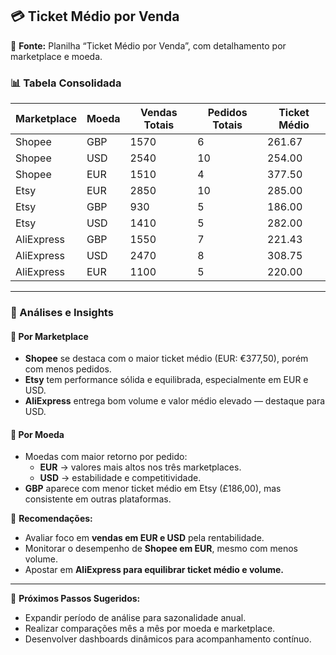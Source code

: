 ## 💳 Ticket Médio por Venda

📄 **Fonte:** Planilha “Ticket Médio por Venda”, com detalhamento por marketplace e moeda.

### 📊 Tabela Consolidada

| Marketplace  | Moeda | Vendas Totais | Pedidos Totais | Ticket Médio |
|--------------|-------|----------------|----------------|--------------|
| Shopee       | GBP   | 1570           | 6              |    261.67    |
| Shopee       | USD   | 2540           | 10             |    254.00    |
| Shopee       | EUR   | 1510           | 4              |    377.50    |
| Etsy         | EUR   | 2850           | 10             |    285.00    |
| Etsy         | GBP   | 930            | 5              |    186.00    |
| Etsy         | USD   | 1410           | 5              |    282.00    |
| AliExpress   | GBP   | 1550           | 7              |    221.43    |
| AliExpress   | USD   | 2470           | 8              |    308.75    |
| AliExpress   | EUR   | 1100           | 5              |    220.00    |

---

### 🧠 Análises e Insights

#### 🔹 Por Marketplace

- **Shopee** se destaca com o maior ticket médio (EUR: €377,50), porém com menos pedidos.
- **Etsy** tem performance sólida e equilibrada, especialmente em EUR e USD.
- **AliExpress** entrega bom volume e valor médio elevado — destaque para USD.

#### 🔹 Por Moeda

- Moedas com maior retorno por pedido:
  - **EUR** → valores mais altos nos três marketplaces.
  - **USD** → estabilidade e competitividade.
- **GBP** aparece com menor ticket médio em Etsy (£186,00), mas consistente em outras plataformas.

📌 **Recomendações:**
- Avaliar foco em **vendas em EUR e USD** pela rentabilidade.
- Monitorar o desempenho de **Shopee em EUR**, mesmo com menos volume.
- Apostar em **AliExpress para equilibrar ticket médio e volume.**

---

📍 **Próximos Passos Sugeridos:**

- Expandir período de análise para sazonalidade anual.
- Realizar comparações mês a mês por moeda e marketplace.
- Desenvolver dashboards dinâmicos para acompanhamento contínuo.


